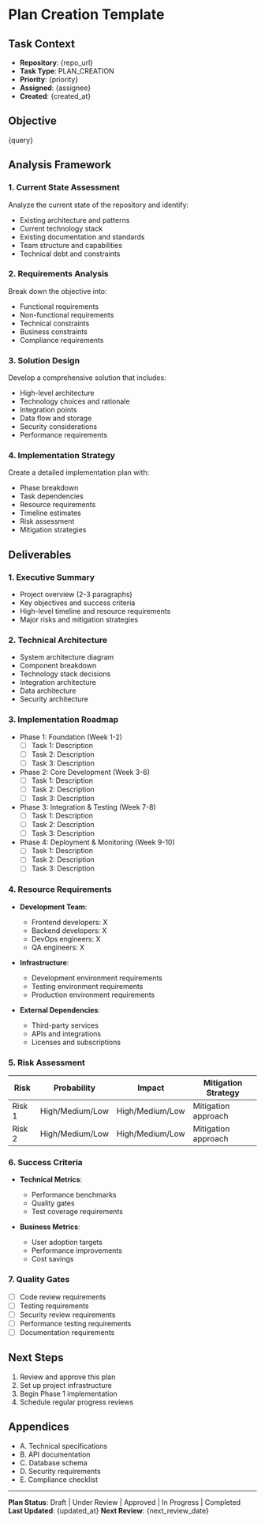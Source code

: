 # Plan Creation Template

## Task Context
- **Repository**: {repo_url}
- **Task Type**: PLAN_CREATION
- **Priority**: {priority}
- **Assigned**: {assignee}
- **Created**: {created_at}

## Objective
{query}

## Analysis Framework

### 1. Current State Assessment
Analyze the current state of the repository and identify:
- Existing architecture and patterns
- Current technology stack
- Existing documentation and standards
- Team structure and capabilities
- Technical debt and constraints

### 2. Requirements Analysis
Break down the objective into:
- Functional requirements
- Non-functional requirements
- Technical constraints
- Business constraints
- Compliance requirements

### 3. Solution Design
Develop a comprehensive solution that includes:
- High-level architecture
- Technology choices and rationale
- Integration points
- Data flow and storage
- Security considerations
- Performance requirements

### 4. Implementation Strategy
Create a detailed implementation plan with:
- Phase breakdown
- Task dependencies
- Resource requirements
- Timeline estimates
- Risk assessment
- Mitigation strategies

## Deliverables

### 1. Executive Summary
- Project overview (2-3 paragraphs)
- Key objectives and success criteria
- High-level timeline and resource requirements
- Major risks and mitigation strategies

### 2. Technical Architecture
- System architecture diagram
- Component breakdown
- Technology stack decisions
- Integration architecture
- Data architecture
- Security architecture

### 3. Implementation Roadmap
- Phase 1: Foundation (Week 1-2)
  - [ ] Task 1: Description
  - [ ] Task 2: Description
  - [ ] Task 3: Description

- Phase 2: Core Development (Week 3-6)
  - [ ] Task 1: Description
  - [ ] Task 2: Description
  - [ ] Task 3: Description

- Phase 3: Integration & Testing (Week 7-8)
  - [ ] Task 1: Description
  - [ ] Task 2: Description
  - [ ] Task 3: Description

- Phase 4: Deployment & Monitoring (Week 9-10)
  - [ ] Task 1: Description
  - [ ] Task 2: Description
  - [ ] Task 3: Description

### 4. Resource Requirements
- **Development Team**: 
  - Frontend developers: X
  - Backend developers: X
  - DevOps engineers: X
  - QA engineers: X

- **Infrastructure**:
  - Development environment requirements
  - Testing environment requirements
  - Production environment requirements

- **External Dependencies**:
  - Third-party services
  - APIs and integrations
  - Licenses and subscriptions

### 5. Risk Assessment
| Risk | Probability | Impact | Mitigation Strategy |
|------|-------------|--------|-------------------|
| Risk 1 | High/Medium/Low | High/Medium/Low | Mitigation approach |
| Risk 2 | High/Medium/Low | High/Medium/Low | Mitigation approach |

### 6. Success Criteria
- **Technical Metrics**:
  - Performance benchmarks
  - Quality gates
  - Test coverage requirements

- **Business Metrics**:
  - User adoption targets
  - Performance improvements
  - Cost savings

### 7. Quality Gates
- [ ] Code review requirements
- [ ] Testing requirements
- [ ] Security review requirements
- [ ] Performance testing requirements
- [ ] Documentation requirements

## Next Steps
1. Review and approve this plan
2. Set up project infrastructure
3. Begin Phase 1 implementation
4. Schedule regular progress reviews

## Appendices
- A. Technical specifications
- B. API documentation
- C. Database schema
- D. Security requirements
- E. Compliance checklist

---
**Plan Status**: Draft | Under Review | Approved | In Progress | Completed
**Last Updated**: {updated_at}
**Next Review**: {next_review_date}

